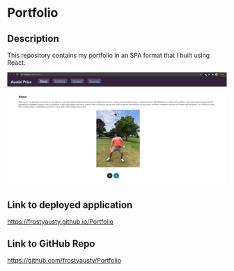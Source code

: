 # Portfolio


## Description

This repository contains my portfolio in an SPA format that I built using React. 


![React Portfolio](https://github.com/frostyausty/Portfolio/blob/master/src/assets/files/screenshot.JPG)


## Link to deployed application
https://frostyausty.github.io/Portfolio


## Link to GitHub Repo
https://github.com/frostyausty/Portfolio


